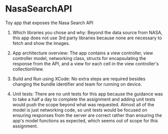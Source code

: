 # NasaSearchAPI
Toy app that exposes the Nasa Search API

1. Which libraries you chose and why:
Beyond the data source from NASA, this app does not use 3rd party libraries because none are necessary to fetch and show the images.  

2. App architecture overview:
The app contains a view controller, view controller model, networking class, structs for encapsulating the response from the API, and a view for each cell in the view controller's collectionView.

3. Build and Run using XCode:  No extra steps are required besides changing the bundle identifier and team for running on device.

4. Unit tests:  There are no unit tests for this app because the guidance was to take a half a day to complete the assignment and adding unit tests would push the scope beyond what was requested.  Almost all of the model is just networking code, so unit tests would be focused on ensuring responses from the server are correct rather than ensuring the app's model functions as expected, which seems out of scope for this assignment.


